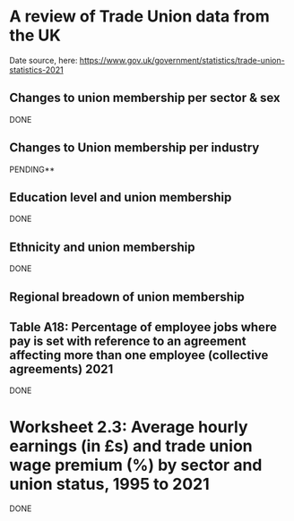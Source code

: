 # A review of Trade Union data from the UK
Date source, here: https://www.gov.uk/government/statistics/trade-union-statistics-2021

## Changes to union membership per sector & sex
DONE

## Changes to Union membership per industry
PENDING**

## Education level and union membership
DONE

## Ethnicity and union membership
DONE

## Regional breadown of union membership


## Table A18: Percentage of employee jobs where pay is set with reference to an agreement affecting more than one employee (collective agreements) 2021
DONE

# Worksheet 2.3: Average hourly earnings (in £s) and trade union wage premium (%) by sector and union status, 1995 to 2021
DONE